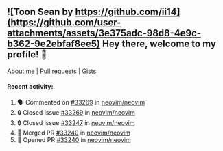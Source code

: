 ## ![Toon Sean by https://github.com/ii14](https://github.com/user-attachments/assets/3e375adc-98d8-4e9c-b362-9e2ebfaf8ee5) Hey there, welcome to my profile! 👋

[About me](https://seandewar.github.io/)
 | [Pull requests](https://github.com/search?p=1&q=author%3Aseandewar+is%3Apr)
 | [Gists](https://gist.github.com/seandewar)

#### Recent activity:

<!--START_SECTION:activity-->
1. 🗣 Commented on [#33269](https://github.com/neovim/neovim/issues/33269#issuecomment-2771417429) in [neovim/neovim](https://github.com/neovim/neovim)
2. 🔒 Closed issue [#33269](https://github.com/neovim/neovim/issues/33269) in [neovim/neovim](https://github.com/neovim/neovim)
3. 🔒 Closed issue [#33247](https://github.com/neovim/neovim/issues/33247) in [neovim/neovim](https://github.com/neovim/neovim)
4. 🎉 Merged PR [#33240](https://github.com/neovim/neovim/pull/33240) in [neovim/neovim](https://github.com/neovim/neovim)
5. 💪 Opened PR [#33240](https://github.com/neovim/neovim/pull/33240) in [neovim/neovim](https://github.com/neovim/neovim)
<!--END_SECTION:activity-->
